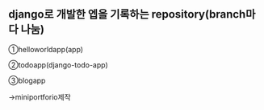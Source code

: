 ## django로 개발한 엡을 기록하는 repository(branch마다 나눔)

①helloworldapp(app)

②todoapp(django-todo-app)

③blogapp

→miniportforio제작



